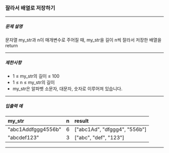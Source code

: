 ### 잘라서 배열로 저장하기

---

##### 문제 설명

문자열 my_str과 n이 매개변수로 주어질 때,
my_str을 길이 n씩 잘라서 저장한 배열을 return

---

##### 제한사항

- 1 ≤ my_str의 길이 ≤ 100
- 1 ≤ n ≤ my_str의 길이
- my_str은 알파벳 소문자, 대문자, 숫자로 이루어져 있습니다.

---

##### 입출력 예

| my_str             | n   | result                       |
| :----------------- | :-- | :--------------------------- |
| "abc1Addfggg4556b" | 6   | ["abc1Ad", "dfggg4", "556b"] |
| "abcdef123"        | 3   | ["abc", "def", "123"]        |

---
